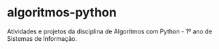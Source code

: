 # algoritmos-python
Atividades e projetos da disciplina de Algoritmos com Python - 1º ano de Sistemas de Informação.
